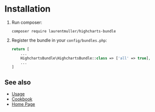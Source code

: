 # Installation

1. Run composer:
 
    ```console
    composer require laurentmuller/highcharts-bundle
    ```

2. Register the bundle in your `config/bundles.php`:

    ```php
    return [
        ...
        HighchartsBundle\HighchartsBundle::class => ['all' => true],
        ...
    ]
    ```

## See also

- [Usage](usage.md)
- [Cookbook](cookbook.md)
- [Home Page](../../README.md)
